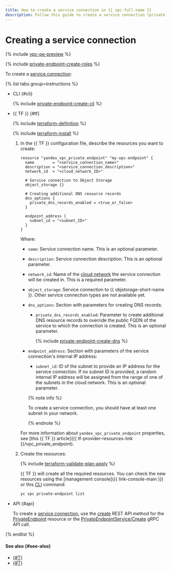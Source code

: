 ```yaml
---
title: How to create a service connection in {{ vpc-full-name }}
description: Follow this guide to create a service connection (private endpoint) in {{ vpc-name }}.
---
```


# Creating a service connection

{% include [vpc-pe-preview](../../_includes/vpc/pe-preview.md) %}


{% include [private-endpoint-create-roles](../../_includes/vpc/private-endpoint-create-roles.md) %}

To create a [service connection](../concepts/private-endpoint.md):

{% list tabs group=instructions %}

- CLI {#cli}

  {% include [private-endpoint-create-cli](../../_includes/vpc/private-endpoint-create-cli.md) %}

- {{ TF }} {#tf}

  {% include [terraform-definition](../../_tutorials/_tutorials_includes/terraform-definition.md) %}

  {% include [terraform-install](../../_includes/terraform-install.md) %}

  1. In the {{ TF }} configuration file, describe the resources you want to create:

     ```hcl
     resource "yandex_vpc_private_endpoint" "my-vpc-endpoint" {
       name        = "<service_connection_name>"
       description = "<service_connection_description>"
       network_id  = "<cloud_network_ID>"
       
       # Service connection to Object Storage
       object_storage {}

       # Creating additional DNS resource records 
       dns_options {
         private_dns_records_enabled = <true_or_false>
       }

       endpoint_address {
         subnet_id = "<subnet_ID>"
       }
     }
     ```

     Where:
     * `name`: Service connection name. This is an optional parameter.
     * `description`: Service connection description. This is an optional parameter.
     * `network_id`: Name of the [cloud network](../../vpc/concepts/network.md#network) the service connection will be created in. This is a required parameter.
     * `object_storage`: Service connection to {{ objstorage-short-name }}. Other service connection types are not available yet.
     * `dns_options`: Section with parameters for creating DNS records:
         * `private_dns_records_enabled`: Parameter to create additional DNS resource records to override the public FQDN of the service to which the connection is created. This is an optional parameter.

             {% include [private-endpoint-create-dns](../../_includes/vpc/private-endpoint-create-dns.md) %}

     * `endpoint_address`: Section with parameters of the service connection's internal IP address:
         * `subnet_id`: ID of the subnet to provide an IP address for the service connection. If no subnet ID is provided, a random internal IP address will be assigned from the range of one of the subnets in the cloud network. This is an optional parameter.

        {% note info %}

        To create a service connection, you should have at least one subnet in your network.

        {% endnote %}

     For more information about `yandex_vpc_private_endpoint` properties, see [this {{ TF }} article]({{ tf-provider-resources-link }}/vpc_private_endpoint).

  1. Create the resources:

     {% include [terraform-validate-plan-apply](../../_tutorials/_tutorials_includes/terraform-validate-plan-apply.md) %}

     {{ TF }} will create all the required resources. You can check the new resources using the [management console]({{ link-console-main }}) or this [CLI](../../cli/) command:

     ```bash
     yc vpc private-endpoint list
     ```

- API {#api}

  To create a [service connection](../concepts/private-endpoint.md), use the [create](../privatelink/api-ref/PrivateEndpoint/create.md) REST API method for the [PrivateEndpoint](../privatelink/api-ref/PrivateEndpoint/index.md) resource or the [PrivateEndpointService/Create](../privatelink/api-ref/grpc/PrivateEndpoint/create.md) gRPC API call.

{% endlist %}

#### See also {#see-also}

* [{#T}](private-endpoint-get-info.md)
* [{#T}](private-endpoint-delete.md)
